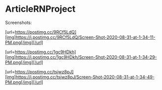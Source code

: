 # ArticleRNProject
Screenshots:

[url=https://postimg.cc/9RCf5LdQ][img]https://i.postimg.cc/9RCf5LdQ/Screen-Shot-2020-08-31-at-1-34-11-PM.png[/img][/url]

[url=https://postimg.cc/1gc9HDkh][img]https://i.postimg.cc/1gc9HDkh/Screen-Shot-2020-08-31-at-1-34-29-PM.png[/img][/url]

[url=https://postimg.cc/tsjwz8pJ][img]https://i.postimg.cc/tsjwz8pJ/Screen-Shot-2020-08-31-at-1-34-49-PM.png[/img][/url]

